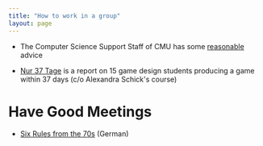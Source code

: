 ```yaml
---
title: "How to work in a group"
layout: page
---
```


- The Computer Science Support Staff of CMU has some
  [reasonable](https://www.cs.cmu.edu/~weigand/staff/) advice

- [Nur 37
Tage](https://www.brandeins.de/archiv/2014/konzentration/nur-37-tage/)
is a report on 15 game design students producing a game within 37 days
(c/o Alexandra Schick's course)

# Have Good Meetings
- [Six Rules from the
  70s](http://www.spiegel.de/karriere/unternehmenskommunikation-dieser-zettel-aus-den-70ern-rettet-ihr-meeting-a-1086825.html) (German)
